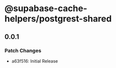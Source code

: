 # @supabase-cache-helpers/postgrest-shared

## 0.0.1

### Patch Changes

- a63f516: Initial Release
